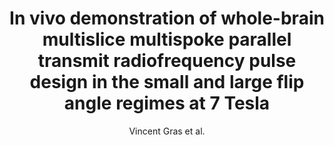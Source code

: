 ---
cat: ciel
subcat: neurophysics
bestof: false
author: Vincent Gras et al.
title: In vivo demonstration of whole-brain multislice multispoke parallel transmit radiofrequency pulse design in the small and large flip angle regimes at 7 Tesla
journal: Magnetic Resonance in Medicine
year: 2017
type: article
doi: 10.1002/mrm.26491
---